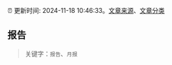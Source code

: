 :alarm_clock: 更新时间: 2024-11-18 10:46:33。[文章来源](/README.md)、[文章分类](/TAGS.md)

## 报告


> 关键字：`报告`、`月报`



